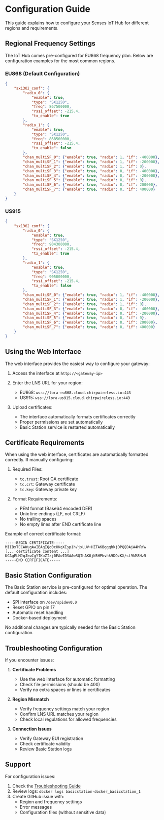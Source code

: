 # Configuration Guide

This guide explains how to configure your Senses IoT Hub for different regions and requirements.

## Regional Frequency Settings

The IoT Hub comes pre-configured for EU868 frequency plan. Below are configuration examples for the most common regions.

### EU868 (Default Configuration)
```json
{
    "sx1302_conf": {
        "radio_0": {
            "enable": true,
            "type": "SX1250",
            "freq": 867500000,
            "rssi_offset": -215.4,
            "tx_enable": true
        },
        "radio_1": {
            "enable": true,
            "type": "SX1250",
            "freq": 868500000,
            "rssi_offset": -215.4,
            "tx_enable": false
        },
        "chan_multiSF_0": {"enable": true, "radio": 1, "if": -400000},
        "chan_multiSF_1": {"enable": true, "radio": 1, "if": -200000},
        "chan_multiSF_2": {"enable": true, "radio": 1, "if": 0},
        "chan_multiSF_3": {"enable": true, "radio": 0, "if": -400000},
        "chan_multiSF_4": {"enable": true, "radio": 0, "if": -200000},
        "chan_multiSF_5": {"enable": true, "radio": 0, "if": 0},
        "chan_multiSF_6": {"enable": true, "radio": 0, "if": 200000},
        "chan_multiSF_7": {"enable": true, "radio": 0, "if": 400000}
    }
}
```

### US915
```json
{
    "sx1302_conf": {
        "radio_0": {
            "enable": true,
            "type": "SX1250",
            "freq": 904300000,
            "rssi_offset": -215.4,
            "tx_enable": true
        },
        "radio_1": {
            "enable": true,
            "type": "SX1250",
            "freq": 905000000,
            "rssi_offset": -215.4,
            "tx_enable": false
        },
        "chan_multiSF_0": {"enable": true, "radio": 1, "if": -400000},
        "chan_multiSF_1": {"enable": true, "radio": 1, "if": -200000},
        "chan_multiSF_2": {"enable": true, "radio": 1, "if": 0},
        "chan_multiSF_3": {"enable": true, "radio": 0, "if": -400000},
        "chan_multiSF_4": {"enable": true, "radio": 0, "if": -200000},
        "chan_multiSF_5": {"enable": true, "radio": 0, "if": 0},
        "chan_multiSF_6": {"enable": true, "radio": 0, "if": 200000},
        "chan_multiSF_7": {"enable": true, "radio": 0, "if": 400000}
    }
}
```

## Using the Web Interface

The web interface provides the easiest way to configure your gateway:

1. Access the interface at `http://<gateway-ip>`
2. Enter the LNS URL for your region:
   - EU868: `wss://lora-eu868.cloud.chirpwireless.io:443`
   - US915: `wss://lora-us915.cloud.chirpwireless.io:443`

3. Upload certificates:
   - The interface automatically formats certificates correctly
   - Proper permissions are set automatically
   - Basic Station service is restarted automatically

## Certificate Requirements

When using the web interface, certificates are automatically formatted correctly. If manually configuring:

1. Required Files:
   - `tc.trust`: Root CA certificate
   - `tc.crt`: Gateway certificate
   - `tc.key`: Gateway private key

2. Format Requirements:
   - PEM format (Base64 encoded DER)
   - Unix line endings (LF, not CRLF)
   - No trailing spaces
   - No empty lines after END certificate line

Example of correct certificate format:
```
-----BEGIN CERTIFICATE-----
MIIBxTCCAWugAwIBAgIQd0cHKqXEsp1h/jxLUV+HZTAKBggqhkjOPQQDAjA4MRYw
[... certificate content ...]
KCAgELMJqJkwCgYIKoZIzj0EAwIDSAAwRQIhAK0jN5HPhvhk9DQzKX/st9kM8Hz5
-----END CERTIFICATE-----
```

## Basic Station Configuration

The Basic Station service is pre-configured for optimal operation. The default configuration includes:

- SPI interface on `/dev/spidev0.0`
- Reset GPIO on pin 17
- Automatic reset handling
- Docker-based deployment

No additional changes are typically needed for the Basic Station configuration.

## Troubleshooting Configuration

If you encounter issues:

1. **Certificate Problems**
   - Use the web interface for automatic formatting
   - Check file permissions (should be 400)
   - Verify no extra spaces or lines in certificates

2. **Region Mismatch**
   - Verify frequency settings match your region
   - Confirm LNS URL matches your region
   - Check local regulations for allowed frequencies

3. **Connection Issues**
   - Verify Gateway EUI registration
   - Check certificate validity
   - Review Basic Station logs

## Support

For configuration issues:
1. Check the [Troubleshooting Guide](troubleshooting.md)
2. Review logs: `docker logs basicstation-docker_basicstation_1`
3. Create GitHub issue with:
   - Region and frequency settings
   - Error messages
   - Configuration files (without sensitive data)
